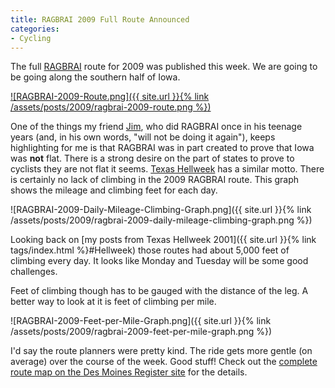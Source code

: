 ```yaml
---
title: RAGBRAI 2009 Full Route Announced
categories:
- Cycling
---
```


The full [RAGBRAI](http://www.ragbrai.org/) route for 2009 was published this week. We are going to be going along the southern half of Iowa.

[![RAGBRAI-2009-Route.png]({{ site.url }}{% link /assets/posts/2009/ragbrai-2009-route.png %})](http://data.desmoinesregister.com/ragbrai/2009/route.php)

One of the things my friend [Jim](http://www.jimbernard.net/), who did RAGBRAI once in his teenage years (and, in his own words, "will not be doing it again"), keeps highlighting for me is that RAGBRAI was in part created to prove that Iowa was **not** flat. There is a strong desire on the part of states to prove to cyclists they are not flat it seems. [Texas Hellweek](http://hellweek.com/texas.html) has a similar motto. There is certainly no lack of climbing in the 2009 RAGBRAI route. This graph shows the mileage and climbing feet for each day.

![RAGBRAI-2009-Daily-Mileage-Climbing-Graph.png]({{ site.url }}{% link /assets/posts/2009/ragbrai-2009-daily-mileage-climbing-graph.png %})

Looking back on [my posts from Texas Hellweek 2001]({{ site.url }}{% link tags/index.html %}#Hellweek) those routes had about 5,000 feet of climbing every day. It looks like Monday and Tuesday will be some good challenges.

Feet of climbing though has to be gauged with the distance of the leg. A better way to look at it is feet of climbing per mile.

![RAGBRAI-2009-Feet-per-Mile-Graph.png]({{ site.url }}{% link /assets/posts/2009/ragbrai-2009-feet-per-mile-graph.png %})

I'd say the route planners were pretty kind. The ride gets more gentle (on average) over the course of the week. Good stuff! Check out the [complete route map on the Des Moines Register site](http://data.desmoinesregister.com/ragbrai/2009/route.php) for the details.
